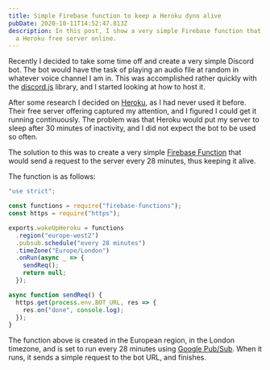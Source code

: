 ```yaml
---
title: Simple Firebase function to keep a Heroku dyno alive
pubDate: 2020-10-11T14:52:47.813Z
description: In this post, I show a very simple Firebase function that can keep
  a Heroku free server online.
---
```


Recently I decided to take some time off and create a very simple Discord bot. The bot would have the task of playing an audio file at random in whatever voice channel I am in. This was accomplished rather quickly with the [discord.js](https://discord.js.org/#/) library, and I started looking at how to host it.

After some research I decided on [Heroku](https://www.heroku.com/), as I had never used it before. Their free server offering captured my attention, and I figured I could get it running continuously. The problem was that Heroku would put my server to sleep after 30 minutes of inactivity, and I did not expect the bot to be used so often.

The solution to this was to create a very simple [Firebase Function](https://firebase.google.com/products/functions) that would send a request to the server every 28 minutes, thus keeping it alive.

The function is as follows:

```javascript
"use strict";

const functions = require("firebase-functions");
const https = require("https");

exports.wakeUpHeroku = functions
  .region("europe-west2")
  .pubsub.schedule("every 28 minutes")
  .timeZone("Europe/London")
  .onRun(async _ => {
    sendReq();
    return null;
  });

async function sendReq() {
  https.get(process.env.BOT_URL, res => {
    res.on("done", console.log);
  });
}
```

The function above is created in the European region, in the London timezone, and is set to run every 28 minutes using [Google Pub/Sub](https://cloud.google.com/pubsub/docs/overview). When it runs, it sends a simple request to the bot URL, and finishes.
